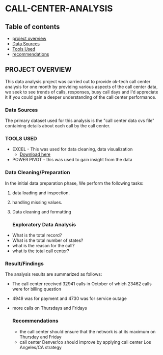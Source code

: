 # CALL-CENTER-ANALYSIS

## Table of contents
- [project overview](#project-overview)
- [Data Sources](#data-sources)
- [Tools Used](#tools-used)
- [recommendations](#recommendations)


## PROJECT OVERVIEW
This data analysis project was carried out to provide ok-tech call center analysis for one month by providing
various aspects of the call center data, we seek to see trends of calls, responses, busy call days and 
I'd appreciate it if you could gain a deeper understanding of the call center performance.


### Data Sources

The primary dataset used for this analysis is the "call center data cvs file" containing details about each call by the call center.

### TOOLS USED
- EXCEL - This was used for data cleaning, data visualization
  - [Download here](https://microsoft.com)
- POWER PIVOT - this was used to gain insight from the data


 ### Data Cleaning/Preparation
 In the initial data preparation phase, We perform the following tasks:
 1. data loading and inspection.
 2. handling missing values.
 3. Data cleaning and formatting

    ### Exploratory Data Analysis
   -  What is the total record?
   -  What is the total number of states?
   -  what is the reason for the call?
   -  what is the total call center?


### Result/Findings
The analysis results are summarized as follows:
- The call center received 32941 calls in October of which 23462 calls were for billing question
- 4949 was for payment and 4730 was for service outage
- more calls on Thursdays and Fridays

  ### Recommendations
  -  the call center should ensure that the network is at its maximum on Thursday and Friday
  -  call center Denver/co should improve by applying call center Los Angeles/CA strategy
  

     
     

     
